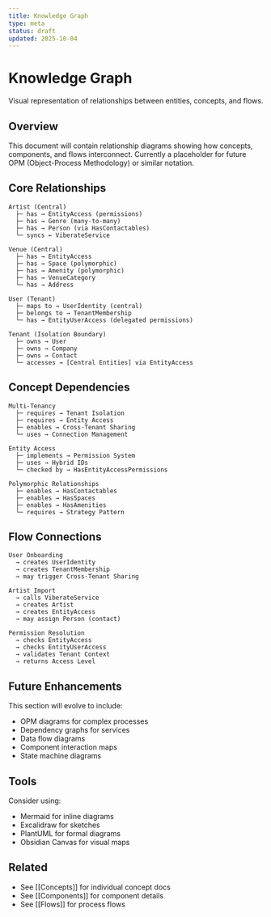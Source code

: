 ```yaml
---
title: Knowledge Graph
type: meta
status: draft
updated: 2025-10-04
---
```


# Knowledge Graph

Visual representation of relationships between entities, concepts, and flows.

## Overview

This document will contain relationship diagrams showing how concepts, components, and flows interconnect. Currently a placeholder for future OPM (Object-Process Methodology) or similar notation.

## Core Relationships

```
Artist (Central)
  ├─ has → EntityAccess (permissions)
  ├─ has → Genre (many-to-many)
  ├─ has → Person (via HasContactables)
  └─ syncs ← ViberateService

Venue (Central)
  ├─ has → EntityAccess
  ├─ has → Space (polymorphic)
  ├─ has → Amenity (polymorphic)
  ├─ has → VenueCategory
  └─ has → Address

User (Tenant)
  ├─ maps to → UserIdentity (central)
  ├─ belongs to → TenantMembership
  └─ has → EntityUserAccess (delegated permissions)

Tenant (Isolation Boundary)
  ├─ owns → User
  ├─ owns → Company
  ├─ owns → Contact
  └─ accesses → [Central Entities] via EntityAccess
```

## Concept Dependencies

```
Multi-Tenancy
  ├─ requires → Tenant Isolation
  ├─ requires → Entity Access
  ├─ enables → Cross-Tenant Sharing
  └─ uses → Connection Management

Entity Access
  ├─ implements → Permission System
  ├─ uses → Hybrid IDs
  └─ checked by → HasEntityAccessPermissions

Polymorphic Relationships
  ├─ enables → HasContactables
  ├─ enables → HasSpaces
  ├─ enables → HasAmenities
  └─ requires → Strategy Pattern
```

## Flow Connections

```
User Onboarding
  → creates UserIdentity
  → creates TenantMembership
  → may trigger Cross-Tenant Sharing

Artist Import
  → calls ViberateService
  → creates Artist
  → creates EntityAccess
  → may assign Person (contact)

Permission Resolution
  → checks EntityAccess
  → checks EntityUserAccess
  → validates Tenant Context
  → returns Access Level
```

## Future Enhancements

This section will evolve to include:

- OPM diagrams for complex processes
- Dependency graphs for services
- Data flow diagrams
- Component interaction maps
- State machine diagrams

## Tools

Consider using:

- Mermaid for inline diagrams
- Excalidraw for sketches
- PlantUML for formal diagrams
- Obsidian Canvas for visual maps

## Related

- See [[Concepts]] for individual concept docs
- See [[Components]] for component details
- See [[Flows]] for process flows
